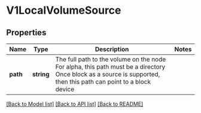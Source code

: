# V1LocalVolumeSource

## Properties
Name | Type | Description | Notes
------------ | ------------- | ------------- | -------------
**path** | **string** | The full path to the volume on the node For alpha, this path must be a directory Once block as a source is supported, then this path can point to a block device | 

[[Back to Model list]](../README.md#documentation-for-models) [[Back to API list]](../README.md#documentation-for-api-endpoints) [[Back to README]](../README.md)


